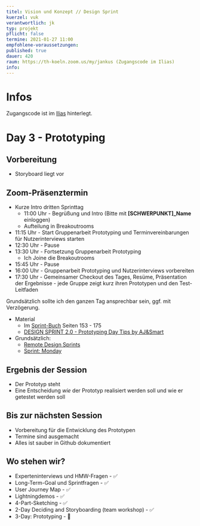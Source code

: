 ```yaml
---
titel: Vision und Konzept // Design Sprint
kuerzel: vuk
verantwortlich: jk
typ: projekt
pflicht: false
termine: 2021-01-27 11:00
empfohlene-voraussetzungen: 
published: true
dauer: 420
raum: https://th-koeln.zoom.us/my/jankus (Zugangscode im Ilias)
info: 
---
```


# Infos

Zugangscode ist im [Ilias](https://ilias.th-koeln.de/goto.php?target=fold_1658174&client_id=ILIAS_FH_Koeln) hinterlegt.

# Day 3 - Prototyping

## Vorbereitung

* Storyboard liegt vor

## Zoom-Präsenztermin

* Kurze Intro dritten Sprinttag
	* 11:00 Uhr - Begrüßung und Intro (Bitte mit **[SCHWERPUNKT]_Name** einloggen)
	* Aufteilung in Breakoutrooms
* 11:15 Uhr - Start Gruppenarbeit Prototyping und Terminvereinbarungen für Nutzerinterviews starten
* 12:30 Uhr - Pause
* 13:30 Uhr - Fortsetzung Gruppenarbeit Prototyping
	* Ich Joine die Breakoutrooms
* 15:45 Uhr - Pause
* 16:00 Uhr - Gruppenarbeit Prototyping und Nutzerinterviews vorbereiten
* 17:30 Uhr - Gemeinsamer Checkout des Tages, Resüme, Präsentation der Ergebnisse - jede Gruppe zeigt kurz ihren Prototypen und den Test-Leitfaden

Grundsätzlich sollte ich den ganzen Tag ansprechbar sein, ggf. mit Verzögerung.

* Material
	* Im [Sprint-Buch](https://www.thesprintbook.com/) Seiten 153 - 175
	* [DESIGN SPRINT 2.0 - Prototyping Day Tips by AJ&Smart](https://www.youtube.com/watch?v=s_mCidFnia0)
* Grundsätzlich:
	* [Remote Design Sprints](https://www.youtube.com/playlist?list=PLxk9zj3EDi0VzC4BmYsOpxPBPeJh7ujEq)
	* [Sprint: Monday](https://www.youtube.com/watch?v=7zOBMxRYJ7I&list=PLNKW8GAxivxcwqF2OU7UvjkT_lPMqz_C8)

## Ergebnis der Session

* Der Prototyp steht
* Eine Entscheidung _wie_ der Prototyp realisiert werden soll und wie er getestet werden soll

## Bis zur nächsten Session

* Vorbereitung für die Entwicklung des Prototypen
* Termine sind ausgemacht
* Alles ist sauber in Github dokumentiert

## Wo stehen wir?

* Experteninterviews und HMW-Fragen - ✅
* Long-Term-Goal und Sprintfragen - ✅
* User Journey Map - ✅
* Lightningdemos - ✅
* 4-Part-Sketching - ✅
* 2-Day Deciding and Storyboarding (team workshop) - ✅ 
* 3-Day: Prototyping - 🚧